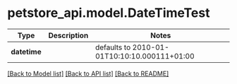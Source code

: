# petstore_api.model.DateTimeTest

Type | Description | Notes
------------- | ------------- | -------------
**datetime** |  | defaults to 2010-01-01T10:10:10.000111+01:00

[[Back to Model list]](../../README.md#documentation-for-models) [[Back to API list]](../../README.md#documentation-for-api-endpoints) [[Back to README]](../../README.md)

